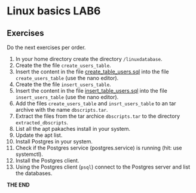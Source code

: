 # Linux basics LAB6

## Exercises

Do the next exercises per order.

1. In your home directory create the directory `/linuxdatabase`.
2. Create the the file `create_users_table`.
3. Insert the content in the file [create_table_users.sql](/files/create_table_users.sql) into the file `create_users_table` (use the nano editor).
4. Create the the file `insert_users_table`.
5. Insert the content in the file [insert_table_users.sql](/files/create_table_users.sql) into the file `insert_users_table` (use the nano editor).
6. Add the files `create_users_table` and `insrt_users_table` to an tar archive with the name `dbscripts.tar`. 
7. Extract the files from the tar archice `dbscripts.tar` to the directory `extracted_dbscripts`.
8. List all the apt pakaches install in your system.
9. Update the apt list.
10. Install Postgres in your system.
11. Check if the Postgres service (postgres.service) is running (hit: use systemctl).
12. Install the Postgres client.
13. Using the Postgres client (`psql`) connect to the Postgres server and list the databases. 


**THE END**
